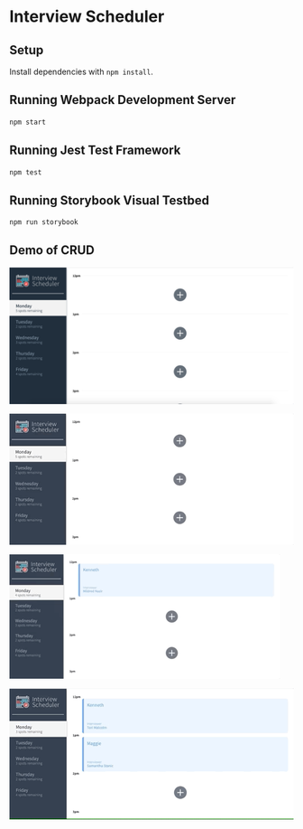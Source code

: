 # Interview Scheduler

## Setup

Install dependencies with `npm install`.

## Running Webpack Development Server

```sh
npm start
```

## Running Jest Test Framework

```sh
npm test
```

## Running Storybook Visual Testbed

```sh
npm run storybook
```
## Demo of CRUD 

!["Scheduler_UI"](https://github.com/Kennethz374/scheduler/blob/master/docs/Scheduler_UI.png)

!["Create"](https://github.com/Kennethz374/scheduler/blob/master/docs/Create_Func.gif)

!["Edit"](https://github.com/Kennethz374/scheduler/blob/master/docs/Edit_Func.gif)

!["Delete"](https://github.com/Kennethz374/scheduler/blob/master/docs/Delete_Func.gif)
